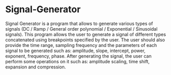 # Signal-Generator
Signal Generator is a program that allows to generate various types of signals (DC / Ramp / General order polynomial / Exponential / Sinusoidal signals). This program allows the user to generate a signal of different types concatenated using breakpoints specified by the user. The user should also provide the time range, sampling frequency and the parameters of each signal to be generated such as: amplitude, slope, intercept, power, exponent, frequency, phase. After generating the signal, the user can perform some operations on it such as: amplitude scaling, time shift, expansion and compression.
